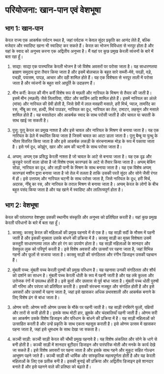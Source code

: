 # परियोजना: खान-पान एवं वेशभूषा

## भाग 1: खान-पान

केरल राज्य एक आकर्षक पर्यटन स्थल है, जहां पर्यटक न केवल सुंदर प्रकृति का आनंद लेते हैं, बल्कि मजेदार और स्वादिष्ट खाना भी स्वादिष्ट कर सकते हैं। केरल का भोजन विविधता से भरपूर होता है और यहां के स्वाद को अनुभव करना एक अद्वितीय अनुभव है। मैं यहां पर कुछ प्रमुख केरली व्यंजनों के बारे में बता रहा हूँ।

1. साद्या:
   साद्या एक पारम्परिक केरली भोजन है जो विशेष अवसरों पर परोसा जाता है। यह साधारणतया ब्राह्मण समुदाय द्वारा तैयार किया जाता है और इसमें बोलचाल के बहुत सारे सब्जी-मेवे, पपड़ी, वड़े, पचड़ी, पयासम, पापड़, आचार और दही शामिल होते हैं। यह एक विशेषता से भरपूर ताली में परोसा जाता है और व्यंजनों के बहुत सारे आपूर्ति के उदाहरण हैं।

2. मीन कर्री:
   केरल की मीन कर्री विशेष रूप से मछली और नारियल के मिश्रण से तैयार की जाती है। इसमें मीन (मछली) जैसे तिलापिया, पोंप्रेट और सार्डिन आदि शामिल होते हैं। इसमें नारियल का अंत्ले (मांस) और नारियल की ग्रेवी होती है, जिसे ग्रेवी में लाल मसहरी मसाले, हरी मिर्च, प्याज़, तामरिंद का रस, नींबू का रस, हल्दी, मिर्च पाउडर, नारियल का दूध, नारियल का तेल, टमाटर, लहसुन और मसाले शामिल होते हैं। यह मसालेदार और आकर्षक स्वाद के साथ परोसी जाती है और चावल या चपाती के साथ खाई जा सकती है।

3. पुत्तू:
   पुत्तू केरल का प्रमुख नाश्ता है और इसे चावल और नारियल के मिश्रण से बनाया जाता है। यह एक नारियल के ढेले में स्थापित किया जाता है जिसमें चावल का आटा डाला जाता है। पुत्तू बैम्बू या पुत्थु के भीतर वितरित किया जाता है और इसे आकर्षक लकड़ी के संरचनात्मक मोड़ के रूप में पकाया जाता है। इसे गर्म दूध, कोझुंग, खार और आम की चटनी के साथ परोसा जाता है।

4. अप्पम्:
   अप्पम् एक प्रसिद्ध केरली नाश्ता है जो चावल के आटे से बनाया जाता है। यह एक दृढ़ और कुरकुरे परतों वाला डोसा है जो विशेष एप्पम् कारण्डवं के आटे से तैयार किया जाता है। अप्पम् बेकिंग सोडा, नारियल का दूध, और ताड़ी पानी के मिश्रण के साथ बनाया जाता है। यह एक विशेष अप्पम् कारण्डवं मशीन द्वारा बनाया जाता है जो तेल में तलता है ताकि उसकी परतें सुंदर और सोने जैसी रंगत में हों। इसे उत्तापम् और नारियल चटनी के साथ परोसा जाता है, जिसे नारियल के दूध, हरी मिर्च, अदरक, नींबू का रस, और नारियल के तराल मिश्रण से बनाया जाता है। अप्पम् केरल के लोगों के बीच बहुत पसंद किया जाता है और यह खाने में स्वादिष्ट और लालित्यपूर्ण होता है।

## भाग 2: वेशभूषा

केरल की परंपरागत वेशभूषा उसकी स्थानीय संस्कृति और अनुभव को प्रतिष्ठित करती है। यहां कुछ प्रमुख केरली परिधानों के बारे में बता रहा हूँ।

1. कासवु:
    कासवु केरल की महिलाओं की प्रमुख पहनावे में से एक है। यह साड़ी सर्दी के मौसम में पहनी जाती है और इसकी मुख्यता उसके बांधने की प्रक्रिया में है। कासवु साड़ी का मुख्य विशेषता उसमें कस्तूरी साधारणतया लाल और हरे रंग का उपयोग होता है। यह साड़ी महिलाओं के शानदार और ग्रेसफुल लुक को परिपूर्ण करती है। इसे विशेष अवसरों और उत्सवों पर पहना जाता है, जहां विभिन्न गहनों और फूलों से सजाया जाता है। कासवु साड़ी की संगठितता और रंगीन डिजाइन उसकी पहचान हैं।

2. मुंबली पच्च:
    मुंबली पच्च केरली पुरुषों की प्रमुख परिधान है। यह पहनावा उनकी संगठितता और शौर्य को दर्शाने का साधन है। मुंबली पच्च केरली धोती के रूप में पहनी जाती है और यह लंबे कुल्ला और उत्तेजक रंगों में उपलब्ध होती है। इसे कुर्ता और उपवास से पूर्व बांधा जाता है। मुंबली पच्च धोती पुरुषों की गरिमा और परंपरा को प्रतिष्ठित करती है। इसकी संरचना मजबूत और संगठित होती है और इसे अवसरों और उत्सवों में पहना जाता है, जहां इसे खासकर अधिक प्रभावशाली और आकर्षक बनाने के लिए विशेष ढंग से बांधा जाता है।

3. ओणम सरी:
    ओणम सरी ओणम उत्सव के मौके पर पहनी जाती है। यह साड़ी रंगबिरंगे फूलों, पक्षियों और तारों से सजी होती है। इसके साथ मोटी हार, झुमके और चंदबालियाँ पहनी जाती हैं। ओणम सरी का आकर्षण उसके विशेष डिजाइन और परिधान के बांधने की प्रक्रिया में है। यह साड़ी महिलाओं को उत्साहित करती है और उन्हें प्रकृति के साथ एकता महसूस कराती है। इसे ओणम उत्सव में खासकर पहना जाता है, जहां इसे धूमधाम के साथ देखा जा सकता है।

4. कञ्ची साड़ी:
    कञ्ची साड़ी केरल की चौथी प्रमुख पहनावे है। यह विशेष अंकलित और सोने के धागे से बनी होती है। कञ्ची साड़ी में शानदार बूटीदार डिजाइन और पारंपरिक मोती और मनके के कार्य देखे जा सकते हैं। इसे विशेष अवसरों पर पहना जाता है और इसके साथ गहने और मुकुट सहित गोल्डन आभूषण पहने जाते हैं। कञ्ची साड़ी की धार्मिक और सांस्कृतिक महत्वपूर्णता होती है और यह केरली महिलाओं के लिए एक प्रतीक बनी है। इसकी बुनाई की प्रक्रिया और अद्वितीय डिजाइन इसे शानदार बनाते हैं और इसे पहनने वाले की प्रतिष्ठा को बढ़ाते हैं।
